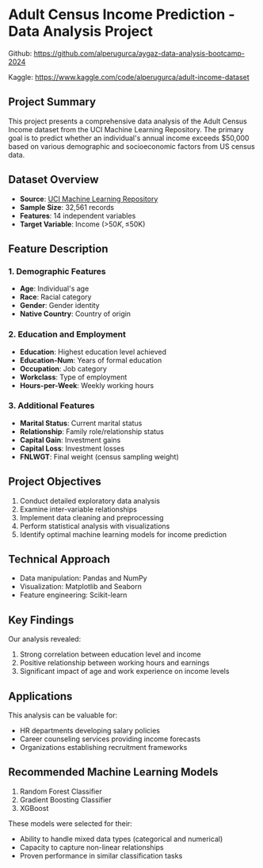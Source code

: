 # Adult Census Income Prediction - Data Analysis Project

Github: https://github.com/alperugurca/aygaz-data-analysis-bootcamp-2024

Kaggle: https://www.kaggle.com/code/alperugurca/adult-income-dataset

## Project Summary
This project presents a comprehensive data analysis of the Adult Census Income dataset from the UCI Machine Learning Repository. The primary goal is to predict whether an individual's annual income exceeds $50,000 based on various demographic and socioeconomic factors from US census data.

## Dataset Overview
- **Source**: [UCI Machine Learning Repository](https://www.kaggle.com/datasets/wenruliu/adult-income-dataset)
- **Sample Size**: 32,561 records
- **Features**: 14 independent variables
- **Target Variable**: Income (>$50K, ≤$50K)

## Feature Description
### 1. Demographic Features
- **Age**: Individual's age
- **Race**: Racial category
- **Gender**: Gender identity
- **Native Country**: Country of origin

### 2. Education and Employment
- **Education**: Highest education level achieved
- **Education-Num**: Years of formal education
- **Occupation**: Job category
- **Workclass**: Type of employment
- **Hours-per-Week**: Weekly working hours

### 3. Additional Features
- **Marital Status**: Current marital status
- **Relationship**: Family role/relationship status
- **Capital Gain**: Investment gains
- **Capital Loss**: Investment losses
- **FNLWGT**: Final weight (census sampling weight)

## Project Objectives
1. Conduct detailed exploratory data analysis
2. Examine inter-variable relationships
3. Implement data cleaning and preprocessing
4. Perform statistical analysis with visualizations
5. Identify optimal machine learning models for income prediction

## Technical Approach
- Data manipulation: Pandas and NumPy
- Visualization: Matplotlib and Seaborn
- Feature engineering: Scikit-learn

## Key Findings
Our analysis revealed:
1. Strong correlation between education level and income
2. Positive relationship between working hours and earnings
3. Significant impact of age and work experience on income levels

## Applications
This analysis can be valuable for:
- HR departments developing salary policies
- Career counseling services providing income forecasts
- Organizations establishing recruitment frameworks

## Recommended Machine Learning Models
1. Random Forest Classifier
2. Gradient Boosting Classifier
3. XGBoost

These models were selected for their:
- Ability to handle mixed data types (categorical and numerical)
- Capacity to capture non-linear relationships
- Proven performance in similar classification tasks
